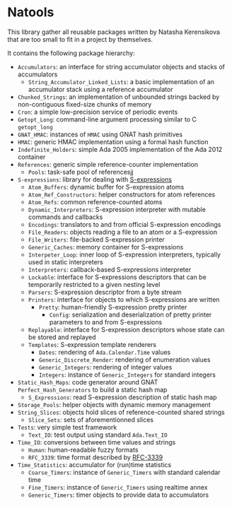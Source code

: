 # Natools

This library gather all reusable packages written by Natasha Kerensikova
that are too small to fit in a project by themselves.

It contains the following package hierarchy:

  - `Accumulators`: an interface for string accumulator objects and stacks
    of accumulators
      - `String_Accumulator_Linked_Lists`: a basic implementation of an
        accumulator stack using a reference accumulator
  - `Chunked_Strings`: an implementation of unbounded strings backed by
    non-contiguous fixed-size chunks of memory
  - `Cron`: a simple low-precision service of periodic events
  - `Getopt_Long`: command-line argument processing similar to C `getopt_long`
  - `GNAT_HMAC`: instances of `HMAC` using GNAT hash primitives
  - `HMAC`: generic HMAC implementation using a formal hash function
  - `Indefinite_Holders`: simple Ada 2005 implementation of the
     Ada 2012 container
  - `References`: generic simple reference-counter implementation
      - `Pools`: task-safe pool of referencesjj
  - `S-expressions`: library for dealing with [S-expressions][1]
      - `Atom_Buffers`: dynamic buffer for S-expression atoms
      - `Atom_Ref_Constructors`: helper constructors for atom references
      - `Atom_Refs`: common reference-counted atoms
      - `Dynamic_Interpreters`: S-expression interpreter with mutable
        commands and callbacks
      - `Encodings`: translators to and from official S-expression encodings
      - `File_Readers`: objects reading a file to an atom or a S-expression
      - `File_Writers`: file-backed S-expression printer
      - `Generic_Caches`: memory container for S-expressions
      - `Interpeter_Loop`: inner loop of S-expression interpreters,
        typically used in static interpreters
      - `Interpreters`: callback-based S-expressions interpreter
      - `Lockable`: interface for S-expressions descriptors that can be
        temporarily restricted to a given nesting level
      - `Parsers`: S-expression descriptor from a byte stream
      - `Printers`: interface for objects to which S-expressions are written
          - `Pretty`: human-friendly S-expression pretty printer
              - `Config`: serialization and deserialization of pretty printer
                parameters to and from S-expressions
      - `Replayable`: interface for S-expression descriptors whose state can
        be stored and replayed
      - `Templates`: S-expression template renderers
          - `Dates`: rendering of `Ada.Calendar.Time` values
          - `Generic_Discrete_Render`: rendering of enumeration values
          - `Generic_Integers`: rendering of integer values
          - `Integers`: instance of `Generic_Integers` for standard integers
  - `Static_Hash_Maps`: code generator around GNAT `Perfect_Hash_Generators`
    to build a static hash map
      - `S_Expressions`: read S-expression description of static hash map
  - `Storage_Pools`: helper objects with dynamic memory management
  - `String_Slices`: objects hold slices of reference-counted shared strings
      - `Slice_Sets`: sets of aforementionned slices
  - `Tests`: very simple test framework
      - `Text_IO`: test output using standard `Ada.Text_IO`
  - `Time_IO`: conversions between time values and strings
      - `Human`: human-readable fuzzy formats
      - `RFC_3339`: time format described by
        [RFC-3339](http://tools.ietf.org/html/rfc3339)
  - `Time_Statistics`: accumulator for (run)time statistics
      - `Coarse_Timers`: instance of `Generic_Timers` with
        standard calendar time
      - `Fine_Timers`: instance of `Generic_Timers` using realtime annex
      - `Generic_Timers`: timer objects to provide data to accumulators


[1]: http://people.csail.mit.edu/rivest/Sexp.txt
